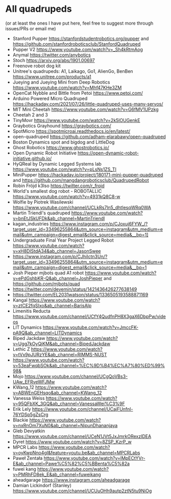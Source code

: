 # All quadrupeds 
(or at least the ones I have put here, feel free to suggest more through issues/PRs or email me)

- Stanford Pupper https://stanfordstudentrobotics.org/pupper and https://github.com/stanfordroboticsclub/StanfordQuadruped
- Pupper V2 https://www.youtube.com/watch?v=_Sh4kRtmAog
- Anymal https://twitter.com/anybotics
- Stoch https://arxiv.org/abs/1901.00697
- Freenove robot dog kit
- Unitree's quadrupeds: A1, Laikago, Go1, AlienGo, BenBen https://www.unitree.com/products/a1
- Jueying and Jueying Mini from Deep Robotics https://www.youtube.com/watch?v=Mhf47KHe3ZM
- OpenCat Nybble and Bittle from Petoi https://www.petoi.com/
- Arduino Powered Micro Quadruped https://hackaday.com/2021/07/26/little-quadruped-uses-many-servos/
- MIT Mini Cheetah https://www.youtube.com/watch?v=G6fMV1UPzkg
- Cheetah 2 and 3
- TinyMovr https://www.youtube.com/watch?v=2k5lOUGenkE
- Graybotics Grayhound https://graybotics.com/
- SpotMicro https://spotmicroai.readthedocs.io/en/latest/
- open-quadruped https://github.com/adham-elarabawy/open-quadruped
- Boston Dynamics spot and bigdog and LittleDog
- Ghost Robotics https://www.ghostrobotics.io/
- Open Dynamic Robot Initiative https://open-dynamic-robot-initiative.github.io/
- HyQReal by Dynamic Legged Systems lab https://www.youtube.com/watch?v=pLsNs1ZS_TI
- MiniPupper https://hackaday.io/project/180171-mini-pupper-quadruped and https://github.com/mangdangroboticsclub/QuadrupedRobot
- Robin Fröjd k3lso https://twitter.com/r_frojd
- World's smallest dog robot - ROBOTALLIC https://www.youtube.com/watch?v=4931kQ8C8-w
- Wolfie by Piotrek Wasilewski https://www.youtube.com/channel/UCLkRs7ln5_dhtIesqWRq0WA
- Martin Triendl's quadruped https://www.youtube.com/watch?v=bnEtJSkUFDk&ab_channel=MartinTriendl
- kagan_industries https://www.instagram.com/p/CJoxuj6FYW_/?target_user_id=33496255864&utm_source=instagram&utm_medium=email&utm_campaign=digest_email&click_source=media&__bp=1]
- Undergraduate Final Year Project Legged Robot https://www.youtube.com/watch?v=xH8DlStdA34&ab_channel=JasonSwee
- https://www.instagram.com/p/CJhiIctn3Un/?target_user_id=33496255864&utm_source=instagram&utm_medium=email&utm_campaign=digest_email&click_source=media&__bp=1
- Josh Pieper mjbots quad A1 robot https://www.youtube.com/watch?v=ePdGshbKR-Q&ab_channel=JoshPieper and https://github.com/mjbots/quad
- https://twitter.com/devemin/status/1421436426277638149
- https://twitter.com/EL2031watson/status/1336505193588871169
- Kangal https://www.youtube.com/watch?v=ztCE2fqSIxo&ab_channel=BarisAlp
- Limenitis Reducta https://www.youtube.com/channel/UCfY4QudfnPH8X3gaX6DbpPw/videos
- LIT Dynamics https://www.youtube.com/watch?v=JmccFK-pA9Q&ab_channel=LITDynamics
- Biped Jackdaw https://www.youtube.com/watch?v=Ugg7kOyQjKM&ab_channel=BipedJackdaw
- Lethic Z https://www.youtube.com/watch?v=tVx9pJURzYE&ab_channel=RIMMS-NUST
- https://www.youtube.com/watch?v=53eaFwqbSOk&ab_channel=%EC%9D%B4%EC%A7%80%ED%99%98&
- Mojo https://www.youtube.com/channel/UCgQoVBs3-UAw_EFRveWFJMw
- KWang_12 https://www.youtube.com/watch?v=ABWEnGEHsqo&ab_channel=KWang_12
- Vanessa Weiss https://www.youtube.com/watch?v=95QFbXK_3GQ&ab_channel=VanessaWei%C3%9F
- Erik Lely https://www.youtube.com/channel/UCajFUnfnl-76YDSp5gZsCrg
- Blackie https://www.youtube.com/watch?v=nxRnOm7XuN0&ab_channel=NipunDhananjaya
- Gleb Devyatkin https://www.youtube.com/channel/UCeN1JVt5JxJmrkORexzIDEA
- Dyret https://www.youtube.com/watch?v=8ZSP_KzrP_w
- MPCR Labs https://www.youtube.com/watch?v=oyKwpNno4gI&feature=youtu.be&ab_channel=MPCRLabs
- Paweł Żentała https://www.youtube.com/watch?v=lMpECtYVr-E&ab_channel=Pawe%C5%82%C5%BBenta%C5%82a
- fuwei kang https://www.youtube.com/watch?v=PMRhFD8ek_E&ab_channel=fuweikang
- aheadgarage https://www.instagram.com/aheadgarage
- Damian Lickindorf (Stanley) https://www.youtube.com/channel/UCUuOHh9autp2ztN5tu9NiOg
